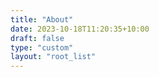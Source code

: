 ```yaml
---
title: "About"
date: 2023-10-18T11:20:35+10:00
draft: false
type: "custom"
layout: "root_list"
---
```

